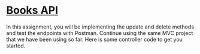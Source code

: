 # [Books API](https://login.codingdojo.com/m/315/9533/64302)

In this assignment, you will be implementing the update and delete methods and test the endpoints with Postman. Continue using the same MVC project that we have been using so far. Here is some controller code to get you started.